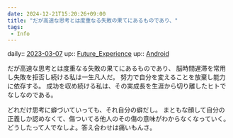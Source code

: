 ```yaml
---
date: 2024-12-21T15:20:26+09:00
title: "だが高速な思考とは度重なる失敗の果てにあるものであり、"
tags:
 - Info
---
```


daily:: [2023-03-07](/Daily_Note/2023-03-07.md)
up:: [Future_Experience](Bar/Novel/Chaos/Future_Experience.md)
up:: [Android](Bar/Novel/Topics/Android.md)

だが高速な思考とは度重なる失敗の果てにあるものであり、
脳時間遅滞を常用し失敗を拒否し続ける私は一生凡人だ。
努力で自分を変えることを放棄し能力に依存する。
成功を収め続ける私は、その実成長を生涯から切り離したヒトでなしなのである。

どれだけ思考に癖づいていっても、それ自分の癖だし。
まともな顔して自分の正義しか認めなくて、傷ついてる他人のその傷の意味がわからなくなっていく。
どうしたって人でなしよ。答え合わせは痛いもんさ。